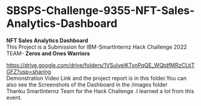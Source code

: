 # SBSPS-Challenge-9355-NFT-Sales-Analytics-Dashboard
**NFT Sales Analytics Dashboard**</br>
This Project is a Submission for IBM-SmartInternz Hack Challenge 2022</br>
TEAM- **Zeros and Ones Warriors**


https://drive.google.com/drive/folders/1VSulveIKTxnPqQE_WQtdfMRzCLtiTGFZ?usp=sharing 
</br>
Demonstration Video Link and the project report is in this folder.You can also see the Screenshots of the Dashboard in the /images folder
</br>Thanku SmartInternz Team for the Hack Challenge .I learned a lot from this event.
